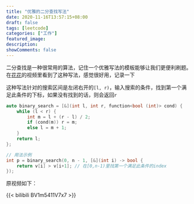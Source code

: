 ```yaml
---
title: "优雅的二分查找写法"
date: 2020-11-16T13:57:15+08:00
draft: false
tags: [leetcode]
categories: ["工作"]
featured_image: 
description: 
showComments: false
---
```


<!--
{{< spoiler >}} 隐藏文字 {{< /spoiler >}}
{{< bilibili AV号 >}} <!-- 嵌入 BiliBili 视频 -->

二分查找是一种很常用的算法，记住一个优雅写法的模板能够让我们更便利刷题。在[花花](https://space.bilibili.com/9880352)的视频里看到了这种写法，感觉很好用，记录一下

这种写法针对的搜索区间是左闭右开的`[l, r)`，输入搜索的条件，找到第一个满足此条件的下标，如果没有找到的话，则会返回`r`

```c++ binary_search.cpp
auto binary_search = [&](int l, int r, function<bool (int)> cond) {
    while (l < r) {
        int m = l + (r - l) / 2;
        if (cond(m)) r = m;
        else l = m + 1;
    }
    return l;
};

// 用法示例
int p = binary_search(0, n - 1, [&](int i) -> bool {
    return v[i] > v[i+1]; // 在[0,n-1)里找第一个满足此条件的index
});
```

原视频如下：

{{< bilibili BV1m5411V7x7 >}}


